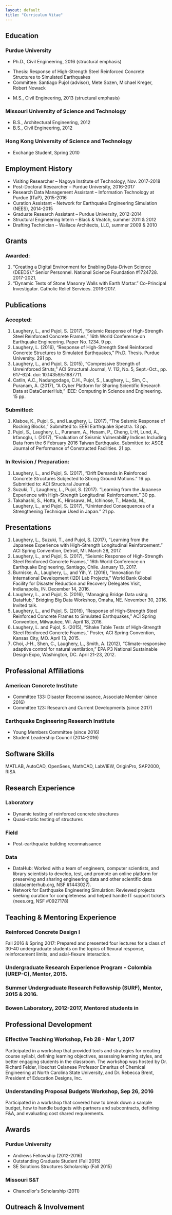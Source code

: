 ```yaml
---
layout: default
title: "Curriculum Vitae"
---
```


## Education
### Purdue University
* Ph.D., Civil Engineering, 2016 (structural emphasis)<br>
- Thesis: Response of High-Strength Steel Reinforced Concrete Structures to Simulated Earthquakes<br>
- Committee: Santiago Pujol (advisor), Mete Sozen, Michael Kreger, Robert Nowack<br>
* M.S., Civil Engineering, 2013 (structural emphasis)<br>

### Missouri University of Science and Technology
* B.S., Architectural Engineering, 2012<br>
* B.S., Civil Engineering, 2012
### Hong Kong University of Science and Technology
* Exchange Student, Spring 2010


## Employment History
* Visiting Researcher – Nagoya Institute of Technology, Nov. 2017-2018<br>
* Post-Doctoral Researcher – Purdue University, 2016-2017<br>
*	Research Data Management Assistant – Information Technology at Purdue (ITaP), 2015-2016<br>
*	Curation Assistant – Network for Earthquake Engineering Simulation (NEES), 2014-2015<br>
*	Graduate Research Assistant – Purdue University, 2012-2014<br>
*	Structural Engineering Intern – Black & Veatch, summer 2011 & 2012<br>
*	Drafting Technician – Wallace Architects, LLC, summer 2009 & 2010<br>

## Grants
### Awarded:
1. “Creating a Digital Environment for Enabling Data-Driven Science (DEEDS).” Senior Personnel. 
National Science Foundation #1724728. 2017-2021.<br>
2. “Dynamic Tests of Stone Masonry Walls with Earth Mortar.” Co-Principal Investigator.
Catholic Relief Services. 2016-2017.

## Publications
### Accepted:
1. Laughery, L., and Pujol, S. (2017), “Seismic Response of High-Strength Steel Reinforced Concrete Frames,” 16th World Conference on Earthquake Engineering. Paper No. 1234. 9 pp.
2. Laughery, L. (2016), “Response of High-Strength Steel Reinforced Concrete Structures to Simulated Earthquakes,” Ph.D. Thesis. Purdue University. 291 pp.
3. Laughery, L., and Pujol, S. (2015), “Compressive Strength of Unreinforced Struts,” 
ACI Structural Journal, V. 112, No. 5, Sept.-Oct., pp. 617-624. doi: 10.14359/51687711.
4. Catlin, A.C., Nadungodage, C.H., Pujol, S., Laughery, L., Sim, C., Puranam, A. (2017), “A Cyber Platform for Sharing Scientific Research Data at DataCenterHub,” IEEE: Computing in Science and 
Engineering. 15 pp.
### Submitted:
1. Klaboe, K., Pujol, S., and Laughery, L. (2017), “The Seismic Response of Rocking Blocks,”
Submitted to: EERI Earthquake Spectra. 13 pp. 
2. Pujol, S., Laughery, L., Puranam, A., Hesam, P., Cheng, L-H, Lund, A., Irfanoglu, I. (2017), “Evaluation of Seismic Vulnerability Indices Including Data from the 6 February 2016 Taiwan Earthquake. 
Submitted to: ASCE Journal of Performance of Constructed Facilities. 21 pp.
### In Revision / Preparation: 
1. Laughery, L., and Pujol, S. (2017), “Drift Demands in Reinforced Concrete Structures Subjected to Strong Ground Motions.” 16 pp. Submitted to: ACI Structural Journal.
2. Suzuki, T., Laughery, L., Pujol, S. (2017). “Learning from the Japanese Experience with High-Strength Longitudinal Reinforcement.” 30 pp.
3. Takahashi, S., Hotta, K., Hirosawa, M., Ichinose, T., Maeda, M., Laughery, L., and Pujol, S. (2017), “Unintended Consequences of a Strengthening Technique Used in Japan.” 21 pp.

## Presentations
1. Laughery, L., Suzuki, T., and Pujol, S. (2017), “Learning from the Japanese Experience with High-Strength Longitudinal Reinforcement.” ACI Spring Convention, Detroit, MI. March 28, 2017.
2. Laughery, L., and Pujol, S. (2017), “Seismic Response of High-Strength Steel Reinforced Concrete Frames,” 16th World Conference on Earthquake Engineering, Santiago, Chile. January 13, 2017.
3. Burniske, A., Laughery, L., and Yih, Y. (2016), “Innovation for International Development (I2D) Lab Projects,” World Bank Global Facility for Disaster Reduction and Recovery Delegates Visit, Indianapolis, IN. December 14, 2016.
4. Laughery, L., and Pujol, S. (2016), “Managing Bridge Data using DataHub,” Bridging Big Data 
Workshop, Omaha, NE. November 30, 2016. Invited talk.
5. Laughery, L., and Pujol, S. (2016), “Response of High-Strength Steel Reinforced Concrete Frames to Simulated Earthquakes,” ACI Spring Convention, Milwaukee, WI. April 18, 2016.
6. Laughery, L. and Pujol, S. (2015), “Shake Table Tests of High-Strength Steel Reinforced Concrete Frames,” Poster, ACI Spring Convention, Kansas City, MO. April 13, 2015. 
7. Choi, J-H., Shen, C., Laughery, L., Smith, A. (2012), “Climate-responsive adaptive control for natural ventilation,” EPA P3 National Sustainable Design Expo, Washington, DC. April 21-23, 2012. 

## Professional Affiliations
### American Concrete Institute
* Committee 133: Disaster Reconnaissance, Associate Member (since 2016)
* Committee 123: Research and Current Developments (since 2017)

### Earthquake Engineering Research Institute
* Young Members Committee (since 2016) 
* Student Leadership Council (2014-2016)

## Software Skills
MATLAB, AutoCAD, OpenSees, MathCAD, LabVIEW, OriginPro, SAP2000, RISA

## Research Experience
### Laboratory
* Dynamic testing of reinforced concrete structures
* Quasi-static testing of structures

### Field
* Post-earthquake building reconnaissance

### Data
* DataHub:	Worked with a team of engineers, computer scientists, and library scientists to develop, test, and promote an online platform for preserving and sharing engineering data and other scientific data (datacenterhub.org, NSF #1443027).
* Network for Earthquake Engineering Simulation:  Reviewed projects seeking curation for completeness and helped handle IT support tickets (nees.org, NSF #0927178)


## Teaching & Mentoring Experience
### Reinforced Concrete Design I
Fall 2016 & Spring 2017: Prepared and presented four lectures for a class of 30-40 undergraduate students on the topics of flexural response, reinforcement limits, and axial-flexure interaction.

### Undergraduate Research Experience Program - Colombia (UREP-C), Mentor, 2015.
### Summer Undergraduate Research Fellowship (SURF), Mentor, 2015 & 2016.
### Bowen Laboratory, 2012-2017, Mentored students in 

## Professional Development
### Effective Teaching Workshop, Feb 28 - Mar 1, 2017
Participated in a workshop that provided tools and strategies for creating course syllabi, defining learning objectives, assessing learning styles, and better engaging students in the classroom. The workshop was hosted by Dr. Richard Felder, Hoechst Celanese Professor Emeritus of Chemical Engineering at North Carolina State University, and Dr. Rebecca Brent, President of Education Designs, Inc.

### Understanding Proposal Budgets Workshop, Sep 26, 2016
Participated in a workshop that covered how to break down a sample budget, how to handle budgets with partners and subcontracts, defining F&A, and evaluating cost shared requirements.


## Awards
### Purdue University
* Andrews Fellowship (2012-2016)
* Outstanding Graduate Student (Fall 2015)
* SE Solutions Structures Scholarship (Fall 2015)

### Missouri S&T
* Chancellor's Scholarship (2011)


## Outreach & Involvement
### 
